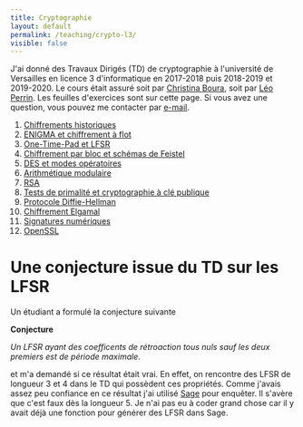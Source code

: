 ```yaml
---
title: Cryptographie
layout: default
permalink: /teaching/crypto-l3/
visible: false
---
```


J'ai donné des Travaux Dirigés (TD) de cryptographie à l'université de Versailles en licence 3
d'informatique en 2017-2018 puis 2018-2019 et 2019-2020. Le cours était assuré soit par [Christina Boura](http://christina-boura.info/en), soit par [Léo Perrin](https://who.paris.inria.fr/Leo.Perrin/). Les feuilles d'exercices sont sur cette page. Si vous avez une question, vous pouvez me contacter par
[e-mail](mailto:{{site.email}}).

1. [Chiffrements historiques](td1.pdf)
2. [ENIGMA et chiffrement à flot](td2.pdf)
3. [One-Time-Pad et LFSR](td3.pdf)
4. [Chiffrement par bloc et schémas de Feistel](td4.pdf)
5. [DES et modes opératoires](td5.pdf)
6. [Arithmétique modulaire](td6.pdf)
7. [RSA](td7.pdf)
8. [Tests de primalité et cryptographie à clé publique](td8.pdf)
9. [Protocole Diffie-Hellman](td9.pdf)
10. [Chiffrement Elgamal](td10.pdf)
11. [Signatures numériques](td11.pdf)
12. [OpenSSL](TD12.zip)

# Une conjecture issue du TD sur les LFSR

Un étudiant a formulé la conjecture suivante

**Conjecture**

*Un LFSR ayant des coefficents de rétroaction tous nuls sauf les deux premiers
est de période maximale.*

et m'a demandé si ce résultat était vrai. En effet, on rencontre des LFSR de
longueur 3 et 4 dans le TD qui possèdent ces propriétés. Comme j'avais assez peu
confiance en ce résultat j'ai utilisé [Sage](http://www.sagemath.org/) pour
enquêter. Il s'avère que c'est faux dès la longueur 5. Je n'ai pas eu à coder
grand chose car il y avait déjà une fonction pour générer des LFSR dans Sage.
